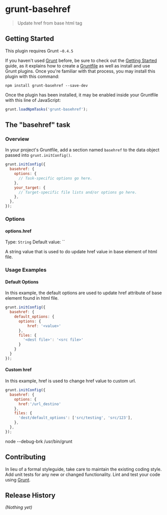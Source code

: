 # grunt-basehref

> Update href from base html tag

## Getting Started
This plugin requires Grunt `~0.4.5`

If you haven't used [Grunt](http://gruntjs.com/) before, be sure to check out the [Getting Started](http://gruntjs.com/getting-started) guide, as it explains how to create a [Gruntfile](http://gruntjs.com/sample-gruntfile) as well as install and use Grunt plugins. Once you're familiar with that process, you may install this plugin with this command:

```shell
npm install grunt-basehref --save-dev
```

Once the plugin has been installed, it may be enabled inside your Gruntfile with this line of JavaScript:

```js
grunt.loadNpmTasks('grunt-basehref');
```

## The "basehref" task

### Overview
In your project's Gruntfile, add a section named `basehref` to the data object passed into `grunt.initConfig()`.

```js
grunt.initConfig({
  basehref: {
    options: {
      // Task-specific options go here.
    },
    your_target: {
      // Target-specific file lists and/or options go here.
    },
  },
});
```

### Options

#### options.href
Type: `String`
Default value: ``

A string value that is used to do update href value in base element of html file.

### Usage Examples

#### Default Options
In this example, the default options are used to update href attribute of base element found in html file.

```js
grunt.initConfig({
  basehref: {
    default_options: {
      options: {
          href: '<value>'
      },
      files: {
        '<dest file>': '<src file>'
      }
    }
  }
});
```

#### Custom href
In this example, href is used to change href value to custom url.

```js
grunt.initConfig({
  basehref: {
    options: {
      href:'/url_destino'
    },
    files: {
      'dest/default_options': ['src/testing', 'src/123'],
    },
  },
});
```

node --debug-brk /usr/bin/grunt

## Contributing
In lieu of a formal styleguide, take care to maintain the existing coding style. Add unit tests for any new or changed functionality. Lint and test your code using [Grunt](http://gruntjs.com/).

## Release History
_(Nothing yet)_

